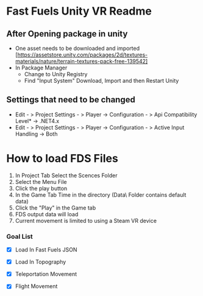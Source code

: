 ﻿# Fast Fuels Unity VR Readme

## After Opening package in unity 
- One asset needs to be downloaded and imported [https://assetstore.unity.com/packages/2d/textures-materials/nature/terrain-textures-pack-free-139542]
- In Package Manager 
	- Change to Unity Registry 
	- Find "Input System" Download, Import and then Restart Unity
## Settings that need to be changed
- Edit - > Project Settings - > Player -> Configuration  - > Api Compatibility Level* -> .NET4.x
- Edit - > Project Settings - > Player -> Configuration  - > Active Input Handling -> Both

# How to load FDS Files
1. In Project Tab Select the Scences Folder
1. Select the Menu File
1. Click the play button
1. In the Game Tab Time in the directory (Data\  Folder contains default data)
1. Click the "Play"  in the Game tab
1. FDS output data will load
1. Current movement is limited to using a Steam VR device

### Goal List

- [x] Load In Fast Fuels JSON
- [x] Load In Topography
- [x] Teleportation Movement
- [x] Flight Movement 



